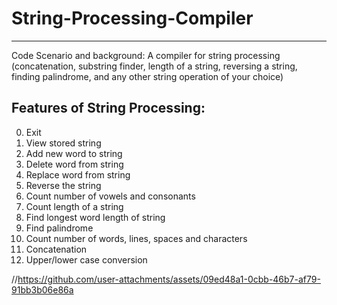 # String-Processing-Compiler
---------------------------------------------------------------------------------------------------
Code Scenario and background: A compiler for string processing (concatenation, substring finder, length of a string, reversing a string, finding palindrome, and any other string operation of your choice) 

## Features of String Processing:
0. Exit
1. View stored string
2. Add new word to string
3. Delete word from string
4. Replace word from string
5. Reverse the string
6. Count number of vowels and consonants
7. Count length of a string
8. Find longest word length of string
9. Find palindrome
10. Count number of words, lines, spaces and characters
11. Concatenation
12. Upper/lower case conversion


//https://github.com/user-attachments/assets/09ed48a1-0cbb-46b7-af79-91bb3b06e86a

